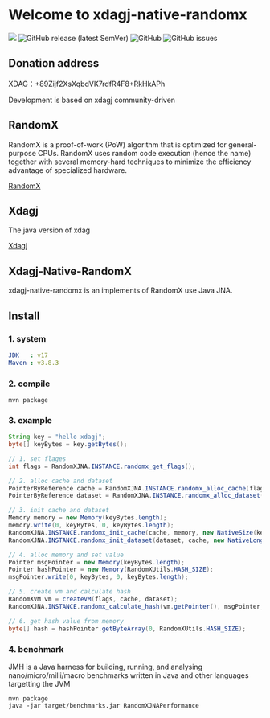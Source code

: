 # Welcome to xdagj-native-randomx

![](https://github.com/XDagger/xdagj-native-randomx/actions/workflows/maven.yml/badge.svg) ![GitHub release (latest SemVer)](https://img.shields.io/github/v/release/XDagger/xdagj-native-randomx) ![GitHub](https://img.shields.io/github/license/XDagger/xdagj-native-randomx) ![GitHub issues](https://img.shields.io/github/issues/XDagger/xdagj-native-randomx)

## Donation address
XDAG：+89Zijf2XsXqbdVK7rdfR4F8+RkHkAPh

Development is based on xdagj community-driven

## RandomX
RandomX is a proof-of-work (PoW) algorithm that is optimized for general-purpose CPUs. RandomX uses random code execution (hence the name) together with several memory-hard techniques to minimize the efficiency advantage of specialized hardware.

[RandomX](https://github.com/tevador/RandomX)

## Xdagj
The java version of xdag

[Xdagj](https://github.com/XDagger/xdagj)

## Xdagj-Native-RandomX
xdagj-native-randomx is an implements of RandomX use Java JNA.

## Install

### 1. system
```yaml
JDK   : v17
Maven : v3.8.3
```

### 2. compile

```shell
mvn package
```

### 3. example

```java
String key = "hello xdagj";
byte[] keyBytes = key.getBytes();

// 1. set flages 
int flags = RandomXJNA.INSTANCE.randomx_get_flags();

// 2. alloc cache and dataset 
PointerByReference cache = RandomXJNA.INSTANCE.randomx_alloc_cache(flags);
PointerByReference dataset = RandomXJNA.INSTANCE.randomx_alloc_dataset(flags);

// 3. init cache and dataset
Memory memory = new Memory(keyBytes.length);
memory.write(0, keyBytes, 0, keyBytes.length);
RandomXJNA.INSTANCE.randomx_init_cache(cache, memory, new NativeSize(keyBytes.length));
RandomXJNA.INSTANCE.randomx_init_dataset(dataset, cache, new NativeLong(0), RandomXJNA.INSTANCE.randomx_dataset_item_count());

// 4. alloc memory and set value
Pointer msgPointer = new Memory(keyBytes.length);
Pointer hashPointer = new Memory(RandomXUtils.HASH_SIZE);
msgPointer.write(0, keyBytes, 0, keyBytes.length);

// 5. create vm and calculate hash
RandomXVM vm = createVM(flags, cache, dataset);
RandomXJNA.INSTANCE.randomx_calculate_hash(vm.getPointer(), msgPointer, new NativeSize(keyBytes.length), hashPointer);

// 6. get hash value from memory
byte[] hash = hashPointer.getByteArray(0, RandomXUtils.HASH_SIZE);
```

### 4. benchmark

JMH is a Java harness for building, running, and analysing nano/micro/milli/macro benchmarks written in Java and other languages targetting the JVM

```shell
mvn package
java -jar target/benchmarks.jar RandomXJNAPerformance
```





